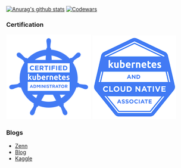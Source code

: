 [![Anurag's github stats](https://github-readme-stats.vercel.app/api?username=khirotaka&theme=react&show_icons=true)](https://github.com/anuraghazra/github-readme-stats)
[![Codewars](https://www.codewars.com/users/khirotaka/badges/large)](https://www.codewars.com/users/khirotaka)


### Certification
[![CKA](badges/cka-certified-kubernetes-administrator.png)](https://www.credly.com/badges/1001426e-9106-4022-a9fe-6214567539c1/public_url)
[![KCNA](badges/kcna-kubernetes-and-cloud-native-associate.png)](https://www.credly.com/badges/a52cad53-33d6-4f91-a579-8f789a380e04/public_url)

### Blogs
- [Zenn](https://zenn.dev/khirotaka)
- [Blog](https://khirotaka.github.io)
- [Kaggle](https://www.kaggle.com/hirotaka0122)

